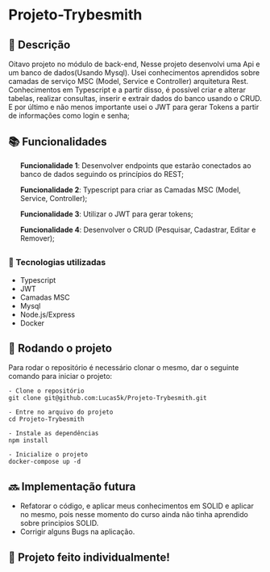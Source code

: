 # Projeto-Trybesmith

## :memo: Descrição
Oitavo projeto no módulo de back-end, Nesse projeto desenvolvi uma Api e um banco de dados(Usando Mysql).
Usei conhecimentos aprendidos sobre camadas de serviço MSC (Model, Service e Controller) arquitetura Rest. Conhecimentos em Typescript e a partir disso, é possível criar e alterar tabelas, realizar consultas, inserir e extrair dados do banco usando o CRUD.
E por último e não menos importante usei o JWT para gerar Tokens a partir de informações como login e senha;


## :books: Funcionalidades
<ol><b>Funcionalidade 1</b>: Desenvolver endpoints que estarão conectados ao banco de dados seguindo os princípios do REST;</ol>
<ol><b>Funcionalidade 2</b>: Typescript para criar as Camadas MSC (Model, Service, Controller);</ol>
<ol><b>Funcionalidade 3</b>: Utilizar o JWT para gerar tokens;</ol>
<ol><b>Funcionalidade 4</b>: Desenvolver o CRUD (Pesquisar, Cadastrar, Editar e Remover);</ol>


## <h3>:wrench: Tecnologias utilizadas</h3>
- Typescript
- JWT
- Camadas MSC
- Mysql
- Node.js/Express
- Docker

## :rocket: Rodando o projeto
Para rodar o repositório é necessário clonar o mesmo, dar o seguinte comando para iniciar o projeto:
```
- Clone o repositório
git clone git@github.com:Lucas5k/Projeto-Trybesmith.git

- Entre no arquivo do projeto
cd Projeto-Trybesmith

- Instale as dependências
npm install

- Inicialize o projeto
docker-compose up -d

```
## :soon: Implementação futura
* Refatorar o código, e aplicar meus conhecimentos em SOLID e aplicar no mesmo, pois nesse momento do curso ainda não tinha aprendido sobre principios SOLID.
* Corrigir alguns Bugs na aplicação.

## :handshake: Projeto feito individualmente!
